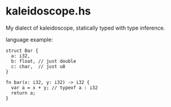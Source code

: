 # kaleidoscope.hs
My dialect of kaleidoscope, statically typed with type inference.

language example:
```
struct Bar {
  a: i32,
  b: float, // just double
  c: char,  // just u8
}

fn bar(x: i32, y: i32) -> i32 {
  var a = x + y; // typeof a : i32
  return a;
}
```
